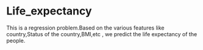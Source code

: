 # Life_expectancy
This is a regression problem.Based on the various features like country,Status of the country,BMI,etc , we predict the life expectancy of the people.
